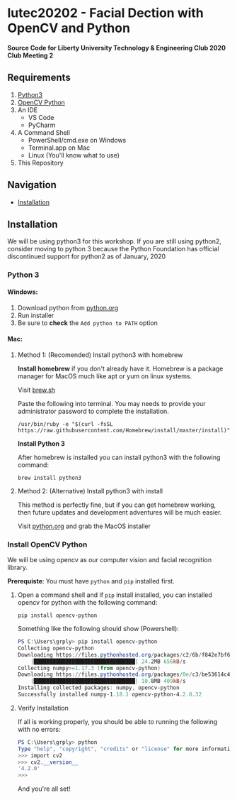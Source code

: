 # lutec20202 - Facial Dection with OpenCV and Python
**Source Code for Liberty University Technology &amp; Engineering Club 2020 Club Meeting 2**

## Requirements

1. [Python3](#python-3)
2. [OpenCV Python](#opencv-python)
3. An IDE
    * VS Code
    * PyCharm
4. A Command Shell
    * PowerShell/cmd.exe on Windows
    * Terminal.app on Mac
    * Linux (You'll know what to use)
5. This Repository

## Navigation

* [Installation](#installation)

## Installation

We will be using python3 for this workshop. If you are still using python2, consider moving to python 3 because the Python Foundation has official discontinued support for python2 as of January, 2020

### Python 3

#### Windows:

1. Download python from [python.org](https://python.org)
2. Run installer
3. Be sure to **check** the `Add python to PATH` option

#### Mac:

1. Method 1: (Recomended) Install python3 with homebrew

    **Install homebrew** if you don't already have it.
    Homebrew is a package manager for MacOS much like apt or yum on linux systems.

    Visit [brew.sh](https://brew.sh)

    Paste the following into terminal. You may needs to provide your administrator password to complete the installation.

    ```
    /usr/bin/ruby -e "$(curl -fsSL https://raw.githubusercontent.com/Homebrew/install/master/install)"
    ```

    **Install Python 3**

    After homebrew is installed you can install python3 with the following command:

    ```
    brew install python3
    ```

2. Method 2: (Alternative) Install python3 with install

   This method is perfectly fine, but if you can get homebrew working, then future updates and development adventures will be much easier.

   Visit [python.org](https://python.org) and grab the MacOS installer

### Install OpenCV Python

We will be using opencv as our computer vision and facial recognition library.

**Prerequiste**: You must have `python` and `pip` installed first.

1. Open a command shell and if `pip` install installed, you can installed opencv for python with the following command:

    ```
    pip install opencv-python
    ```

    Something like the following should show (Powershell):

    ```Powershell
    PS C:\Users\grply> pip install opencv-python
    Collecting opencv-python
    Downloading https://files.pythonhosted.org/packages/c2/6b/f842e7bf62074d7e308c8ca66f9182acf996810c82bd7c63b584626480eb/opencv_python-4.2.0.32-cp38-cp38-win32.whl (24.2MB)
        |████████████████████████████████| 24.2MB 656kB/s
    Collecting numpy>=1.17.3 (from opencv-python)
    Downloading https://files.pythonhosted.org/packages/0e/c3/be53614c4e3490778050e1df48fd463837297d5dd402dae3b500f2050eba/numpy-1.18.1-cp38-cp38-win32.whl (10.8MB)
        |████████████████████████████████| 10.8MB 409kB/s
    Installing collected packages: numpy, opencv-python
    Successfully installed numpy-1.18.1 opencv-python-4.2.0.32
    ```

2. Verify Installation

    If all is working properly, you should be able to running the following with no errors:

    ```Powershell
    PS C:\Users\grply> python                                                                                               Python 3.8.1 (tags/v3.8.1:1b293b6, Dec 18 2019, 22:39:24) [MSC v.1916 32 bit (Intel)] on win32
    Type "help", "copyright", "credits" or "license" for more information.
    >>> import cv2
    >>> cv2.__version__
    '4.2.0'
    >>>    
    ```

    And you're all set!



